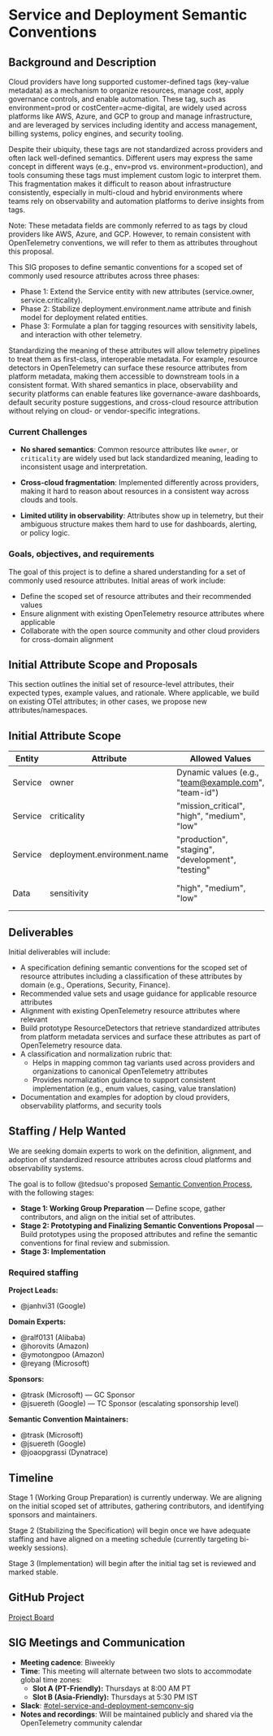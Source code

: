 # Service and Deployment Semantic Conventions

## Background and Description

Cloud providers have long supported customer-defined tags (key-value metadata) as a mechanism to organize resources, manage cost, apply governance controls, and enable automation. These tag, such as environment=prod or costCenter=acme-digital, are widely used across platforms like AWS, Azure, and GCP to group and manage infrastructure, and are leveraged by services including identity and access management, billing systems, policy engines, and security tooling.

Despite their ubiquity, these tags are not standardized across providers and often lack well-defined semantics. Different users may express the same concept in different ways (e.g., env=prod vs. environment=production), and tools consuming these tags must implement custom logic to interpret them. This fragmentation makes it difficult to reason about infrastructure consistently, especially in multi-cloud and hybrid environments where teams rely on observability and automation platforms to derive insights from tags.

Note: These metadata fields are commonly referred to as tags by cloud providers like AWS, Azure, and GCP. However, to remain consistent with OpenTelemetry conventions, we will refer to them as attributes throughout this proposal.

This SIG proposes to define semantic conventions for a scoped set of commonly used resource attributes across three phases:

- Phase 1: Extend the Service entity with new attributes (service.owner, service.criticality).
- Phase 2: Stabilize deployment.environment.name attribute and finish model for deployment related entities.
- Phase 3: Formulate a plan for tagging resources with sensitivity labels, and interaction with other telemetry.

Standardizing the meaning of these attributes will allow telemetry pipelines to treat them as first-class, interoperable metadata. For example, resource detectors in OpenTelemetry can surface these resource attributes from platform metadata, making them accessible to downstream tools in a consistent format. With shared semantics in place, observability and security platforms can enable features like governance-aware dashboards, default security posture suggestions, and cross-cloud resource attribution without relying on cloud- or vendor-specific integrations.

### Current Challenges

- **No shared semantics**: Common resource attributes like `owner`, or `criticality` are widely used but lack standardized meaning, leading to inconsistent usage and interpretation.

- **Cross-cloud fragmentation**: Implemented differently across providers, making it hard to reason about resources in a consistent way across clouds and tools.

- **Limited utility in observability**: Attributes show up in telemetry, but their ambiguous structure makes them hard to use for dashboards, alerting, or policy logic.

### Goals, objectives, and requirements

The goal of this project is to define a shared understanding for a set of commonly used resource attributes. Initial areas of work include:

- Define the scoped set of resource attributes and their recommended values
- Ensure alignment with existing OpenTelemetry resource attributes where applicable
- Collaborate with the open source community and other cloud providers for cross-domain alignment

## Initial Attribute Scope and Proposals

This section outlines the initial set of resource-level attributes, their expected types, example values, and rationale. Where applicable, we build on existing OTel attributes; in other cases, we propose new attributes/namespaces.

## Initial Attribute Scope

| Entity     | Attribute    | Allowed Values                                                            | OpenTelemetry Attribute       | Status                  |
|------------|-----------------------------|------------------------------------------------------------|-------------------------------|-------------------------|
| Service    | owner                       | Dynamic values (e.g., "team@example.com", "team-id")       | `service.owner`               | Proposed                |
| Service    | criticality                 | "mission_critical", "high", "medium", "low"                | `service.criticality`         | Proposed                |
| Service    | deployment.environment.name | "production", "staging", "development", "testing"          | `deployment.environment.name` | Existing (to stabilize) |
| Data       | sensitivity                 | "high", "medium", "low"                                    | `data.sensitivity`            | Proposed (new entity)   |

## Deliverables

Initial deliverables will include:

- A specification defining semantic conventions for the scoped set of resource attributes including a classification of these attributes by domain (e.g., Operations, Security, Finance).
- Recommended value sets and usage guidance for applicable resource attributes
- Alignment with existing OpenTelemetry resource attributes where relevant
- Build prototype ResourceDetectors that retrieve standardized attributes from platform metadata services and surface these attributes as part of OpenTelemetry resource data.
- A classification and normalization rubric that:
  - Helps in mapping common tag variants used across providers and organizations to canonical OpenTelemetry attributes
  - Provides normalization guidance to support consistent implementation (e.g., enum values, casing, value translation)
- Documentation and examples for adoption by cloud providers, observability platforms, and security tools

## Staffing / Help Wanted

We are seeking domain experts to work on the definition, alignment, and adoption of standardized resource attributes across cloud platforms and observability systems.

The goal is to follow @tedsuo's proposed [Semantic Convention Process](https://docs.google.com/document/d/1ghvajKaipiNZso3fDtyNxU7x1zx0_Eyd02OGpMGEpLE/edit#heading=h.xc2ft2cddhny), with the following stages:

- **Stage 1: Working Group Preparation** — Define scope, gather contributors, and align on the initial set of attributes.
- **Stage 2: Prototyping and Finalizing Semantic Conventions Proposal** — Build prototypes using the proposed attributes and refine the semantic conventions for final review and submission.
- **Stage 3: Implementation**

### Required staffing

**Project Leads:**

- @janhvi31 (Google)

**Domain Experts:**

- @ralf0131 (Alibaba)
- @horovits (Amazon)
- @ymotongpoo (Amazon)
- @reyang (Microsoft)

**Sponsors:**

- @trask (Microsoft) — GC Sponsor
- @jsuereth (Google) — TC Sponsor (escalating sponsorship level)

**Semantic Convention Maintainers:**

- @trask (Microsoft)
- @jsuereth (Google)
- @joaopgrassi (Dynatrace)

## Timeline

Stage 1 (Working Group Preparation) is currently underway. We are aligning on the initial scoped set of attributes, gathering contributors, and identifying sponsors and maintainers.

Stage 2 (Stabilizing the Specification) will begin once we have adequate staffing and have aligned on a meeting schedule (currently targeting bi-weekly sessions).

Stage 3 (Implementation) will begin after the initial tag set is reviewed and marked stable.

## GitHub Project

[Project Board](https://github.com/orgs/open-telemetry/projects/168)

## SIG Meetings and Communication

- **Meeting cadence**: Biweekly
- **Time**: This meeting will alternate between two slots to accommodate global time zones:
  - **Slot A (PT-Friendly):** Thursdays at 8:00 AM PT
  - **Slot B (Asia-Friendly):** Thursdays at 5:30 PM IST
- **Slack**: [#otel-service-and-deployment-semconv-sig](https://cloud-native.slack.com/archives/C09HLNSSJSE)
- **Notes and recordings**: Will be maintained publicly and shared via the OpenTelemetry community calendar

